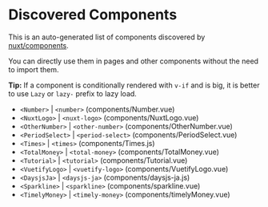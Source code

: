 # Discovered Components

This is an auto-generated list of components discovered by [nuxt/components](https://github.com/nuxt/components).

You can directly use them in pages and other components without the need to import them.

**Tip:** If a component is conditionally rendered with `v-if` and is big, it is better to use `Lazy` or `lazy-` prefix to lazy load.

- `<Number>` | `<number>` (components/Number.vue)
- `<NuxtLogo>` | `<nuxt-logo>` (components/NuxtLogo.vue)
- `<OtherNumber>` | `<other-number>` (components/OtherNumber.vue)
- `<PeriodSelect>` | `<period-select>` (components/PeriodSelect.vue)
- `<Times>` | `<times>` (components/Times.js)
- `<TotalMoney>` | `<total-money>` (components/TotalMoney.vue)
- `<Tutorial>` | `<tutorial>` (components/Tutorial.vue)
- `<VuetifyLogo>` | `<vuetify-logo>` (components/VuetifyLogo.vue)
- `<DaysjsJa>` | `<daysjs-ja>` (components/daysjs-ja.js)
- `<Sparkline>` | `<sparkline>` (components/sparkline.vue)
- `<TimelyMoney>` | `<timely-money>` (components/timelyMoney.vue)
